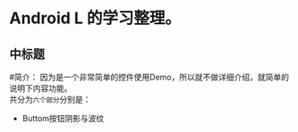 
Android L 的学习整理。
=======
中标题
------


#简介：
因为是一个非常简单的控件使用Demo，所以就不做详细介绍，就简单的说明下内容功能。<br>
共分为`六个部分`分别是：
* Buttom按钮阴影与波纹


